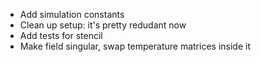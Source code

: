 - Add simulation constants
- Clean up setup: it's pretty redudant now
- Add tests for stencil
- Make field singular, swap temperature matrices inside it
